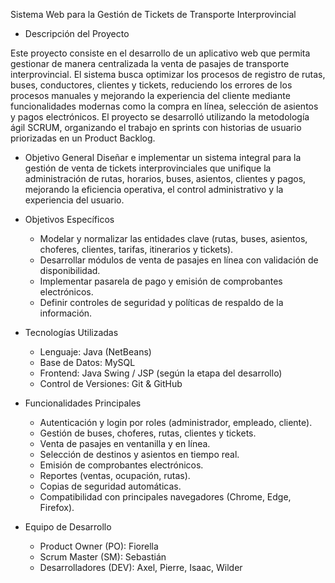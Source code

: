 Sistema Web para la Gestión de Tickets de Transporte Interprovincial

- Descripción del Proyecto

Este proyecto consiste en el desarrollo de un aplicativo web que permita gestionar de manera centralizada la venta de pasajes de transporte interprovincial. 
El sistema busca optimizar los procesos de registro de rutas, buses, conductores, clientes y tickets, reduciendo los errores de los procesos manuales y mejorando la experiencia del cliente mediante funcionalidades modernas como la compra en línea, 
selección de asientos y pagos electrónicos. El proyecto se desarrolló utilizando la metodología ágil SCRUM, organizando el trabajo en sprints con historias de usuario priorizadas en un Product Backlog.

- Objetivo General
Diseñar e implementar un sistema integral para la gestión de venta de tickets interprovinciales que unifique la administración de rutas, horarios, buses, asientos, clientes y pagos, mejorando la eficiencia operativa, el control administrativo y la experiencia del usuario.

- Objetivos Específicos

  - Modelar y normalizar las entidades clave (rutas, buses, asientos, choferes, clientes, tarifas, itinerarios y tickets).
  - Desarrollar módulos de venta de pasajes en línea con validación de disponibilidad.
  - Implementar pasarela de pago y emisión de comprobantes electrónicos.
  - Definir controles de seguridad y políticas de respaldo de la información.


- Tecnologías Utilizadas

  - Lenguaje: Java (NetBeans)
  - Base de Datos: MySQL
  - Frontend: Java Swing / JSP (según la etapa del desarrollo)
  - Control de Versiones: Git & GitHub


- Funcionalidades Principales

  - Autenticación y login por roles (administrador, empleado, cliente).
  - Gestión de buses, choferes, rutas, clientes y tickets.
  - Venta de pasajes en ventanilla y en línea.
  - Selección de destinos y asientos en tiempo real.
  - Emisión de comprobantes electrónicos.
  - Reportes (ventas, ocupación, rutas).
  - Copias de seguridad automáticas.
  - Compatibilidad con principales navegadores (Chrome, Edge, Firefox).

- Equipo de Desarrollo

  - Product Owner (PO): Fiorella
  - Scrum Master (SM): Sebastián
  - Desarrolladores (DEV): Axel, Pierre, Isaac, Wilder
